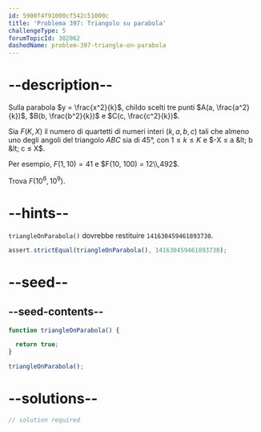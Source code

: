 ```yaml
---
id: 5900f4f91000cf542c51000c
title: 'Problema 397: Triangolo su parabola'
challengeType: 5
forumTopicId: 302062
dashedName: problem-397-triangle-on-parabola
---
```


# --description--

Sulla parabola $y = \frac{x^2}{k}$, childo scelti tre punti $A(a, \frac{a^2}{k})$, $B(b, \frac{b^2}{k})$ e $C(c, \frac{c^2}{k})$.

Sia $F(K, X)$ il numero di quartetti di numeri interi $(k, a, b, c)$ tali che almeno uno degli angoli del triangolo $ABC$ sia di 45°, con $1 ≤ k ≤ K$ e $-X ≤ a &lt; b &lt; c ≤ X$.

Per esempio, $F(1, 10) = 41$ e $F(10, 100) = 12\\,492$.

Trova $F({10}^6, {10}^9)$.

# --hints--

`triangleOnParabola()` dovrebbe restituire `141630459461893730`.

```js
assert.strictEqual(triangleOnParabola(), 141630459461893730);
```

# --seed--

## --seed-contents--

```js
function triangleOnParabola() {

  return true;
}

triangleOnParabola();
```

# --solutions--

```js
// solution required
```
